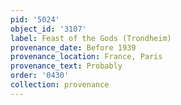 ```yaml
---
pid: '5024'
object_id: '3107'
label: Feast of the Gods (Trondheim)
provenance_date: Before 1939
provenance_location: France, Paris
provenance_text: Probably
order: '0430'
collection: provenance
---
```

